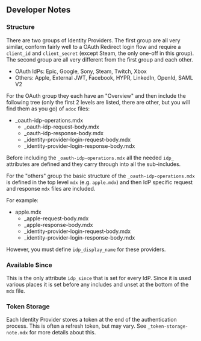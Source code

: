 ## Developer Notes

### Structure

There are two groups of Identity Providers.  The first group are all very similar, conform fairly well to a OAuth Redirect login flow and require a `client_id` and `client_secret` (except Steam, the only one-off in this group).  The second group are all very different from the first group and each other.

- OAuth IdPs: Epic, Google, Sony, Steam, Twitch, Xbox
- Others: Apple, External JWT, Facebook, HYPR, LinkedIn, OpenId, SAML V2

For the OAuth group they each have an "Overview" and then include the following tree (only the first 2 levels are listed, there are other, but you will find them as you go) of `adoc` files:

- _oauth-idp-operations.mdx
  - _oauth-idp-request-body.mdx
  - _oauth-idp-response-body.mdx
  - _identity-provider-login-request-body.mdx
  - _identity-provider-login-response-body.mdx
    
Before including the `_oauth-idp-operations.mdx` all the needed `idp_` attributes are defined and they carry through into all the sub-includes.

For the "others" group the basic structure of the `_oauth-idp-operations.mdx` is defined in the top level `mdx` (e.g. `apple.mdx`) and then IdP specific request and response `mdx` files are included.

For example:
- apple.mdx
  - _apple-request-body.mdx
  - _apple-response-body.mdx
  - _identity-provider-login-request-body.mdx
  - _identity-provider-login-response-body.mdx

However, you must define `idp_display_name` for these providers.
    
### Available Since

This is the only attribute `idp_since` that is set for every IdP.  Since it is used various places it is set before any includes and unset at the bottom of the `mdx` file.

### Token Storage

Each Identity Provider stores a token at the end of the authentication process. This is often a refresh token, but may vary. See `_token-storage-note.mdx` for more details about this.
